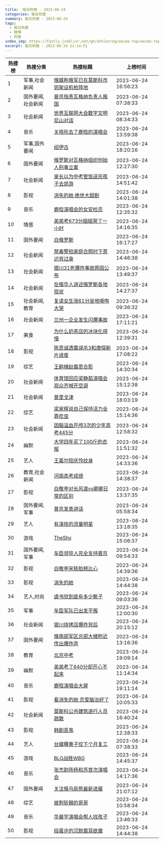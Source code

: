 ```yaml
---
title:  每日热搜 - 2023-06-24
categories: 每日热搜
summary: 每日热搜 - 2023-06-24
tags:
  - 每日热搜
  - 微博
  - 热搜
index_img: https://fastly.jsdelivr.net/gh/athlonreg/weibo-top/weibo-top.jpeg
excerpt: 每日热搜 - 2023-06-24 21:14:51
---
```


| 热搜榜 | 热搜分类 | 热搜标题 | 上榜时间 |
| --- | --- | --- | --- |
| 1 | 军事,社会新闻 | [俄媒称俄军已在莫斯科市郊架设机枪阵地](https://s.weibo.com/weibo%3Fq%3D%2523%E4%BF%84%E5%AA%92%E7%A7%B0%E4%BF%84%E5%86%9B%E5%B7%B2%E5%9C%A8%E8%8E%AB%E6%96%AF%E7%A7%91%E5%B8%82%E9%83%8A%E6%9E%B6%E8%AE%BE%E6%9C%BA%E6%9E%AA%E9%98%B5%E5%9C%B0%2523) | 2023-06-24 16:56:23 | 
| 2 | 国外要闻,社会新闻 | [普京指责瓦格纳负责人叛国](https://s.weibo.com/weibo%3Fq%3D%2523%E6%99%AE%E4%BA%AC%E6%8C%87%E8%B4%A3%E7%93%A6%E6%A0%BC%E7%BA%B3%E8%B4%9F%E8%B4%A3%E4%BA%BA%E5%8F%9B%E5%9B%BD%2523) | 2023-06-24 07:38:33 | 
| 3 | 社会新闻 | [世界互联网大会数字文明尼山对话](https://s.weibo.com/weibo%3Fq%3D%2523%E4%B8%96%E7%95%8C%E4%BA%92%E8%81%94%E7%BD%91%E5%A4%A7%E4%BC%9A%E6%95%B0%E5%AD%97%E6%96%87%E6%98%8E%E5%B0%BC%E5%B1%B1%E5%AF%B9%E8%AF%9D%2523) | 2023-06-24 08:34:33 | 
| 4 | 音乐 | [关晓彤去了鹿晗的演唱会](https://s.weibo.com/weibo%3Fq%3D%2523%E5%85%B3%E6%99%93%E5%BD%A4%E5%8E%BB%E4%BA%86%E9%B9%BF%E6%99%97%E7%9A%84%E6%BC%94%E5%94%B1%E4%BC%9A%2523) | 2023-06-24 13:59:38 | 
| 5 | 军事,国外要闻 | [绍伊古](https://s.weibo.com/weibo%3Fq%3D%2523%E7%BB%8D%E4%BC%8A%E5%8F%A4%2523) | 2023-06-24 18:20:16 | 
| 6 | 国外要闻 | [俄罗斯对瓦格纳组织创始人刑事立案](https://s.weibo.com/weibo%3Fq%3D%2523%E4%BF%84%E7%BD%97%E6%96%AF%E5%AF%B9%E7%93%A6%E6%A0%BC%E7%BA%B3%E7%BB%84%E7%BB%87%E5%88%9B%E5%A7%8B%E4%BA%BA%E5%88%91%E4%BA%8B%E7%AB%8B%E6%A1%88%2523) | 2023-06-24 12:27:30 | 
| 7 | 社会新闻 | [家长以为中考管饭送完孩子去郊游](https://s.weibo.com/weibo%3Fq%3D%2523%E5%AE%B6%E9%95%BF%E4%BB%A5%E4%B8%BA%E4%B8%AD%E8%80%83%E7%AE%A1%E9%A5%AD%E9%80%81%E5%AE%8C%E5%AD%A9%E5%AD%90%E5%8E%BB%E9%83%8A%E6%B8%B8%2523) | 2023-06-24 14:51:42 | 
| 8 | 影视 | [消失的她 绝世大甜剧](https://s.weibo.com/weibo%3Fq%3D%2523%E6%B6%88%E5%A4%B1%E7%9A%84%E5%A5%B9%20%E7%BB%9D%E4%B8%96%E5%A4%A7%E7%94%9C%E5%89%A7%2523) | 2023-06-24 14:01:38 | 
| 9 | 音乐 | [鹿晗演唱会的女安检员](https://s.weibo.com/weibo%3Fq%3D%2523%E9%B9%BF%E6%99%97%E6%BC%94%E5%94%B1%E4%BC%9A%E7%9A%84%E5%A5%B3%E5%AE%89%E6%A3%80%E5%91%98%2523) | 2023-06-24 12:35:32 | 
| 10 | 情感 | [弟弟考673分姐姐哭了一小时](https://s.weibo.com/weibo%3Fq%3D%2523%E5%BC%9F%E5%BC%9F%E8%80%83673%E5%88%86%E5%A7%90%E5%A7%90%E5%93%AD%E4%BA%86%E4%B8%80%E5%B0%8F%E6%97%B6%2523) | 2023-06-24 14:16:35 | 
| 11 | 国外要闻 | [白俄罗斯](https://s.weibo.com/weibo%3Fq%3D%2523%E7%99%BD%E4%BF%84%E7%BD%97%E6%96%AF%2523) | 2023-06-24 16:17:27 | 
| 12 | 社会新闻 | [禁毒警拍家庭合照时下意识背过身](https://s.weibo.com/weibo%3Fq%3D%2523%E7%A6%81%E6%AF%92%E8%AD%A6%E6%8B%8D%E5%AE%B6%E5%BA%AD%E5%90%88%E7%85%A7%E6%97%B6%E4%B8%8B%E6%84%8F%E8%AF%86%E8%83%8C%E8%BF%87%E8%BA%AB%2523) | 2023-06-24 14:46:38 | 
| 13 | 社会新闻 | [银川31死爆炸事故原因公布](https://s.weibo.com/weibo%3Fq%3D%2523%E9%93%B6%E5%B7%9D31%E6%AD%BB%E7%88%86%E7%82%B8%E4%BA%8B%E6%95%85%E5%8E%9F%E5%9B%A0%E5%85%AC%E5%B8%83%2523) | 2023-06-24 13:49:37 | 
| 14 | 社会新闻 | [在俄华人讲述俄罗斯各地现状](https://s.weibo.com/weibo%3Fq%3D%2523%E5%9C%A8%E4%BF%84%E5%8D%8E%E4%BA%BA%E8%AE%B2%E8%BF%B0%E4%BF%84%E7%BD%97%E6%96%AF%E5%90%84%E5%9C%B0%E7%8E%B0%E7%8A%B6%2523) | 2023-06-24 14:27:37 | 
| 15 | 社会新闻,教育 | [复读女生涨61分坐地嚎啕大哭](https://s.weibo.com/weibo%3Fq%3D%2523%E5%A4%8D%E8%AF%BB%E5%A5%B3%E7%94%9F%E6%B6%A861%E5%88%86%E5%9D%90%E5%9C%B0%E5%9A%8E%E5%95%95%E5%A4%A7%E5%93%AD%2523) | 2023-06-24 09:36:32 | 
| 16 | 社会新闻 | [兰州一企业发生闪爆事故](https://s.weibo.com/weibo%3Fq%3D%2523%E5%85%B0%E5%B7%9E%E4%B8%80%E4%BC%81%E4%B8%9A%E5%8F%91%E7%94%9F%E9%97%AA%E7%88%86%E4%BA%8B%E6%95%85%2523) | 2023-06-24 17:11:21 | 
| 17 | 美食 | [为什么奶茶店的冰块化得慢](https://s.weibo.com/weibo%3Fq%3D%2523%E4%B8%BA%E4%BB%80%E4%B9%88%E5%A5%B6%E8%8C%B6%E5%BA%97%E7%9A%84%E5%86%B0%E5%9D%97%E5%8C%96%E5%BE%97%E6%85%A2%2523) | 2023-06-24 12:39:31 | 
| 18 | 影视 | [陈思诚透露误杀3和唐探新片进度](https://s.weibo.com/weibo%3Fq%3D%2523%E9%99%88%E6%80%9D%E8%AF%9A%E9%80%8F%E9%9C%B2%E8%AF%AF%E6%9D%803%E5%92%8C%E5%94%90%E6%8E%A2%E6%96%B0%E7%89%87%E8%BF%9B%E5%BA%A6%2523) | 2023-06-24 17:08:22 | 
| 19 | 综艺 | [王鹤棣赵露思合影](https://s.weibo.com/weibo%3Fq%3D%2523%E7%8E%8B%E9%B9%A4%E6%A3%A3%E8%B5%B5%E9%9C%B2%E6%80%9D%E5%90%88%E5%BD%B1%2523) | 2023-06-24 14:30:34 | 
| 20 | 社会新闻 | [体育馆回应梁静茹演唱会观众齐喊开空调](https://s.weibo.com/weibo%3Fq%3D%2523%E4%BD%93%E8%82%B2%E9%A6%86%E5%9B%9E%E5%BA%94%E6%A2%81%E9%9D%99%E8%8C%B9%E6%BC%94%E5%94%B1%E4%BC%9A%E8%A7%82%E4%BC%97%E9%BD%90%E5%96%8A%E5%BC%80%E7%A9%BA%E8%B0%83%2523) | 2023-06-24 15:12:38 | 
| 21 | 社会新闻 | [普里戈津](https://s.weibo.com/weibo%3Fq%3D%2523%E6%99%AE%E9%87%8C%E6%88%88%E6%B4%A5%2523) | 2023-06-24 18:03:19 | 
| 22 | 综艺 | [梁家辉说自己保持活力全靠吃虫](https://s.weibo.com/weibo%3Fq%3D%2523%E6%A2%81%E5%AE%B6%E8%BE%89%E8%AF%B4%E8%87%AA%E5%B7%B1%E4%BF%9D%E6%8C%81%E6%B4%BB%E5%8A%9B%E5%85%A8%E9%9D%A0%E5%90%83%E8%99%AB%2523) | 2023-06-24 15:14:36 | 
| 23 | 社会新闻 | [因脑溢血开颅3次的少年高考445分](https://s.weibo.com/weibo%3Fq%3D%2523%E5%9B%A0%E8%84%91%E6%BA%A2%E8%A1%80%E5%BC%80%E9%A2%853%E6%AC%A1%E7%9A%84%E5%B0%91%E5%B9%B4%E9%AB%98%E8%80%83445%E5%88%86%2523) | 2023-06-24 12:58:32 | 
| 24 | 幽默 | [大学四年买了100斤的衣服](https://s.weibo.com/weibo%3Fq%3D%2523%E5%A4%A7%E5%AD%A6%E5%9B%9B%E5%B9%B4%E4%B9%B0%E4%BA%86100%E6%96%A4%E7%9A%84%E8%A1%A3%E6%9C%8D%2523) | 2023-06-24 11:51:32 | 
| 25 | 艺人 | [王嘉尔陪庆怜纹身](https://s.weibo.com/weibo%3Fq%3D%2523%E7%8E%8B%E5%98%89%E5%B0%94%E9%99%AA%E5%BA%86%E6%80%9C%E7%BA%B9%E8%BA%AB%2523) | 2023-06-24 14:33:36 | 
| 26 | 教育,社会新闻 | [河南高考成绩](https://s.weibo.com/weibo%3Fq%3D%2523%E6%B2%B3%E5%8D%97%E9%AB%98%E8%80%83%E6%88%90%E7%BB%A9%2523) | 2023-06-24 14:38:37 | 
| 27 | 影视 | [白敬亭对长风渡vs卿卿日常的区别](https://s.weibo.com/weibo%3Fq%3D%2523%E7%99%BD%E6%95%AC%E4%BA%AD%E5%AF%B9%E9%95%BF%E9%A3%8E%E6%B8%A1vs%E5%8D%BF%E5%8D%BF%E6%97%A5%E5%B8%B8%E7%9A%84%E5%8C%BA%E5%88%AB%2523) | 2023-06-24 13:37:35 | 
| 28 | 国外要闻,军事 | [普京发表讲话](https://s.weibo.com/weibo%3Fq%3D%2523%E6%99%AE%E4%BA%AC%E5%8F%91%E8%A1%A8%E8%AE%B2%E8%AF%9D%2523) | 2023-06-24 05:58:34 | 
| 29 | 艺人 | [有演技的流量明星](https://s.weibo.com/weibo%3Fq%3D%2523%E6%9C%89%E6%BC%94%E6%8A%80%E7%9A%84%E6%B5%81%E9%87%8F%E6%98%8E%E6%98%9F%2523) | 2023-06-24 13:18:35 | 
| 30 | 游戏 | [TheShy](https://s.weibo.com/weibo%3Fq%3D%2523TheShy%2523) | 2023-06-24 15:06:37 | 
| 31 | 国外要闻,军事 | [车臣领导人完全支持普京](https://s.weibo.com/weibo%3Fq%3D%2523%E8%BD%A6%E8%87%A3%E9%A2%86%E5%AF%BC%E4%BA%BA%E5%AE%8C%E5%85%A8%E6%94%AF%E6%8C%81%E6%99%AE%E4%BA%AC%2523) | 2023-06-24 09:54:33 | 
| 32 | 影视 | [白敬亭宋轶脸颊比心](https://s.weibo.com/weibo%3Fq%3D%2523%E7%99%BD%E6%95%AC%E4%BA%AD%E5%AE%8B%E8%BD%B6%E8%84%B8%E9%A2%8A%E6%AF%94%E5%BF%83%2523) | 2023-06-24 14:39:36 | 
| 33 | 影视 | [消失的她](https://s.weibo.com/weibo%3Fq%3D%2523%E6%B6%88%E5%A4%B1%E7%9A%84%E5%A5%B9%2523) | 2023-06-24 14:44:38 | 
| 34 | 艺人,时尚 | [虞书欣到底有多少靴子](https://s.weibo.com/weibo%3Fq%3D%2523%E8%99%9E%E4%B9%A6%E6%AC%A3%E5%88%B0%E5%BA%95%E6%9C%89%E5%A4%9A%E5%B0%91%E9%9D%B4%E5%AD%90%2523) | 2023-06-24 09:03:36 | 
| 35 | 军事 | [车臣军队已出发平叛](https://s.weibo.com/weibo%3Fq%3D%2523%E8%BD%A6%E8%87%A3%E5%86%9B%E9%98%9F%E5%B7%B2%E5%87%BA%E5%8F%91%E5%B9%B3%E5%8F%9B%2523) | 2023-06-24 12:00:30 | 
| 36 | 社会新闻 | [银川烧烤店爆炸背后](https://s.weibo.com/weibo%3Fq%3D%2523%E9%93%B6%E5%B7%9D%E7%83%A7%E7%83%A4%E5%BA%97%E7%88%86%E7%82%B8%E8%83%8C%E5%90%8E%2523) | 2023-06-24 20:15:12 | 
| 37 | 国外要闻 | [俄南部军区总部大楼附近传出爆炸声](https://s.weibo.com/weibo%3Fq%3D%2523%E4%BF%84%E5%8D%97%E9%83%A8%E5%86%9B%E5%8C%BA%E6%80%BB%E9%83%A8%E5%A4%A7%E6%A5%BC%E9%99%84%E8%BF%91%E4%BC%A0%E5%87%BA%E7%88%86%E7%82%B8%E5%A3%B0%2523) | 2023-06-24 13:16:36 | 
| 38 | 教育 | [北京中考](https://s.weibo.com/weibo%3Fq%3D%2523%E5%8C%97%E4%BA%AC%E4%B8%AD%E8%80%83%2523) | 2023-06-24 19:09:14 | 
| 39 | 幽默 | [弟弟考了640分却开心不起来](https://s.weibo.com/weibo%3Fq%3D%2523%E5%BC%9F%E5%BC%9F%E8%80%83%E4%BA%86640%E5%88%86%E5%8D%B4%E5%BC%80%E5%BF%83%E4%B8%8D%E8%B5%B7%E6%9D%A5%2523) | 2023-06-24 11:14:34 | 
| 40 | 音乐 | [鹿晗演唱会大屏](https://s.weibo.com/weibo%3Fq%3D%2523%E9%B9%BF%E6%99%97%E6%BC%94%E5%94%B1%E4%BC%9A%E5%A4%A7%E5%B1%8F%2523) | 2023-06-24 19:11:14 | 
| 41 | 影视 | [看消失的她 恋爱脑治好了](https://s.weibo.com/weibo%3Fq%3D%2523%E7%9C%8B%E6%B6%88%E5%A4%B1%E7%9A%84%E5%A5%B9%20%E6%81%8B%E7%88%B1%E8%84%91%E6%B2%BB%E5%A5%BD%E4%BA%86%2523) | 2023-06-24 10:05:33 | 
| 42 | 社会新闻 | [莫斯科公共建筑进行人员疏散](https://s.weibo.com/weibo%3Fq%3D%2523%E8%8E%AB%E6%96%AF%E7%A7%91%E5%85%AC%E5%85%B1%E5%BB%BA%E7%AD%91%E8%BF%9B%E8%A1%8C%E4%BA%BA%E5%91%98%E7%96%8F%E6%95%A3%2523) | 2023-06-24 16:40:24 | 
| 43 | 影视 | [韩剧恶鬼](https://s.weibo.com/weibo%3Fq%3D%2523%E9%9F%A9%E5%89%A7%E6%81%B6%E9%AC%BC%2523) | 2023-06-24 12:38:33 | 
| 44 | 艺人 | [台媒曝黄子佼下个月复工](https://s.weibo.com/weibo%3Fq%3D%2523%E5%8F%B0%E5%AA%92%E6%9B%9D%E9%BB%84%E5%AD%90%E4%BD%BC%E4%B8%8B%E4%B8%AA%E6%9C%88%E5%A4%8D%E5%B7%A5%2523) | 2023-06-24 07:38:33 | 
| 45 | 游戏 | [BLG战胜WBG](https://s.weibo.com/weibo%3Fq%3D%2523BLG%E6%88%98%E8%83%9CWBG%2523) | 2023-06-24 14:45:37 | 
| 46 | 音乐 | [张杰助阵杨和苏首次演唱会](https://s.weibo.com/weibo%3Fq%3D%2523%E5%BC%A0%E6%9D%B0%E5%8A%A9%E9%98%B5%E6%9D%A8%E5%92%8C%E8%8B%8F%E9%A6%96%E6%AC%A1%E6%BC%94%E5%94%B1%E4%BC%9A%2523) | 2023-06-24 14:17:36 | 
| 47 | 国外要闻 | [关注俄乌局势最新进展](https://s.weibo.com/weibo%3Fq%3D%2523%E5%85%B3%E6%B3%A8%E4%BF%84%E4%B9%8C%E5%B1%80%E5%8A%BF%E6%9C%80%E6%96%B0%E8%BF%9B%E5%B1%95%2523) | 2023-06-24 21:07:12 | 
| 48 | 综艺 | [披荆斩棘的哥哥](https://s.weibo.com/weibo%3Fq%3D%2523%E6%8A%AB%E8%8D%86%E6%96%A9%E6%A3%98%E7%9A%84%E5%93%A5%E5%93%A5%2523) | 2023-06-24 10:58:34 | 
| 49 | 音乐 | [华晨宇演唱会帮人找孩子](https://s.weibo.com/weibo%3Fq%3D%2523%E5%8D%8E%E6%99%A8%E5%AE%87%E6%BC%94%E5%94%B1%E4%BC%9A%E5%B8%AE%E4%BA%BA%E6%89%BE%E5%AD%A9%E5%AD%90%2523) | 2023-06-24 13:46:33 | 
| 50 | 影视 | [段嘉许的沉默震耳欲聋](https://s.weibo.com/weibo%3Fq%3D%2523%E6%AE%B5%E5%98%89%E8%AE%B8%E7%9A%84%E6%B2%89%E9%BB%98%E9%9C%87%E8%80%B3%E6%AC%B2%E8%81%8B%2523) | 2023-06-24 14:44:38 | 
